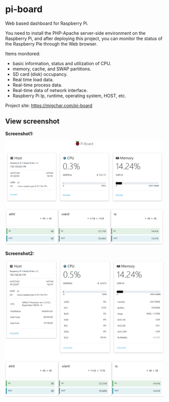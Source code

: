 # pi-board
Web based dashboard for Raspberry Pi.

You need to install the PHP-Apache server-side environment on the Raspberry Pi, and after deploying this project, you can monitor the status of the Raspberry Pie through the Web browser.

Items monitored: 

- basic information, status and utilization of CPU.
- memory, cache, and SWAP partitions.
- SD card (disk) occupancy.
- Real time load data.
- Real-time process data.
- Real-time data of network interface.
- Raspberry Pi Ip, runtime, operating system, HOST, etc.

Project site: https://migchar.com/pi-board



## View screenshot

**Screenshot1:**

![screenshot1](https://github.com/migchar/pi-board/blob/master/screenshot1.png)

**Screenshot2:**

![screenshot2](https://github.com/migchar/pi-board/blob/master/screenshot2.png)